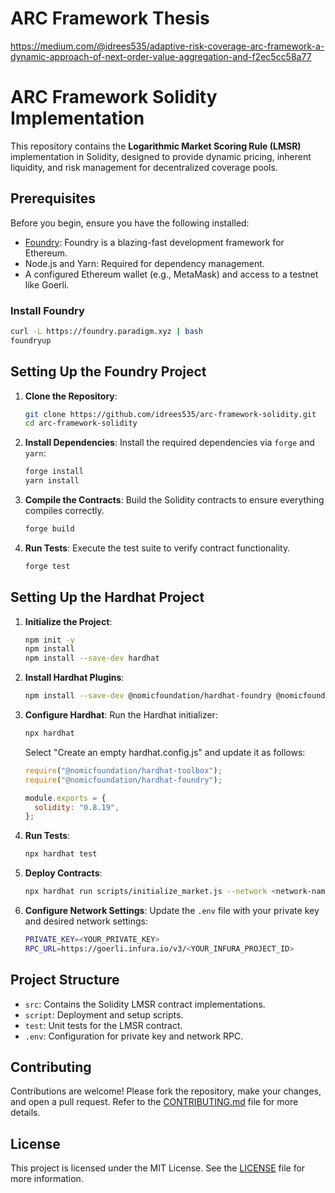 # ARC Framework Thesis
https://medium.com/@idrees535/adaptive-risk-coverage-arc-framework-a-dynamic-approach-of-next-order-value-aggregation-and-f2ec5cc58a77

# ARC Framework Solidity Implementation

This repository contains the **Logarithmic Market Scoring Rule (LMSR)** implementation in Solidity, designed to provide dynamic pricing, inherent liquidity, and risk management for decentralized coverage pools.

## Prerequisites

Before you begin, ensure you have the following installed:

- [Foundry](https://book.getfoundry.sh/getting-started/installation.html): Foundry is a blazing-fast development framework for Ethereum.
- Node.js and Yarn: Required for dependency management.
- A configured Ethereum wallet (e.g., MetaMask) and access to a testnet like Goerli.

### Install Foundry
```bash
curl -L https://foundry.paradigm.xyz | bash
foundryup
```

## Setting Up the Foundry Project

1. **Clone the Repository**:
   ```bash
   git clone https://github.com/idrees535/arc-framework-solidity.git
   cd arc-framework-solidity
   ```

2. **Install Dependencies**:
   Install the required dependencies via `forge` and `yarn`:
   ```bash
   forge install
   yarn install
   ```

3. **Compile the Contracts**:
   Build the Solidity contracts to ensure everything compiles correctly.
   ```bash
   forge build
   ```

4. **Run Tests**:
   Execute the test suite to verify contract functionality.
   ```bash
   forge test
   ```


## Setting Up the Hardhat Project

1. **Initialize the Project**:
   ```bash
   npm init -y
   npm install
   npm install --save-dev hardhat
   ```

2. **Install Hardhat Plugins**:
   ```bash
   npm install --save-dev @nomicfoundation/hardhat-foundry @nomicfoundation/hardhat-toolbox
   ```

3. **Configure Hardhat**:
   Run the Hardhat initializer:
   ```bash
   npx hardhat
   ```
   Select "Create an empty hardhat.config.js" and update it as follows:

   ```javascript
   require("@nomicfoundation/hardhat-toolbox");
   require("@nomicfoundation/hardhat-foundry");

   module.exports = {
     solidity: "0.8.19",
   };
   ```

4. **Run Tests**:
   ```bash
   npx hardhat test
   ```

5. **Deploy Contracts**:
   ```bash
   npx hardhat run scripts/initialize_market.js --network <network-name>
   ```


5. **Configure Network Settings**:
   Update the `.env` file with your private key and desired network settings:
   ```bash
   PRIVATE_KEY=<YOUR_PRIVATE_KEY>
   RPC_URL=https://goerli.infura.io/v3/<YOUR_INFURA_PROJECT_ID>
   ```


## Project Structure

- `src`: Contains the Solidity LMSR contract implementations.
- `script`: Deployment and setup scripts.
- `test`: Unit tests for the LMSR contract.
- `.env`: Configuration for private key and network RPC.


## Contributing

Contributions are welcome! Please fork the repository, make your changes, and open a pull request. Refer to the [CONTRIBUTING.md](CONTRIBUTING.md) file for more details.

## License

This project is licensed under the MIT License. See the [LICENSE](LICENSE) file for more information.

